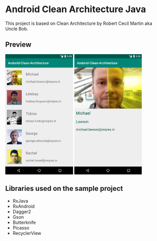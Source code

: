 # Android Clean Architecture Java
This project is based on Clean Architecture by Robert Cecil Martin aka Uncle Bob.
## Preview
<div>
<img src="screenshot_1.png" alt="preview" height="380">
<img src="screenshot_2.png" alt="preview" height="380">
</dive>

## Libraries used on the sample project
- RxJava
- RxAndroid
- Dagger2 
- Gson
- Butterknife
- Picasso
- RecyclerView
